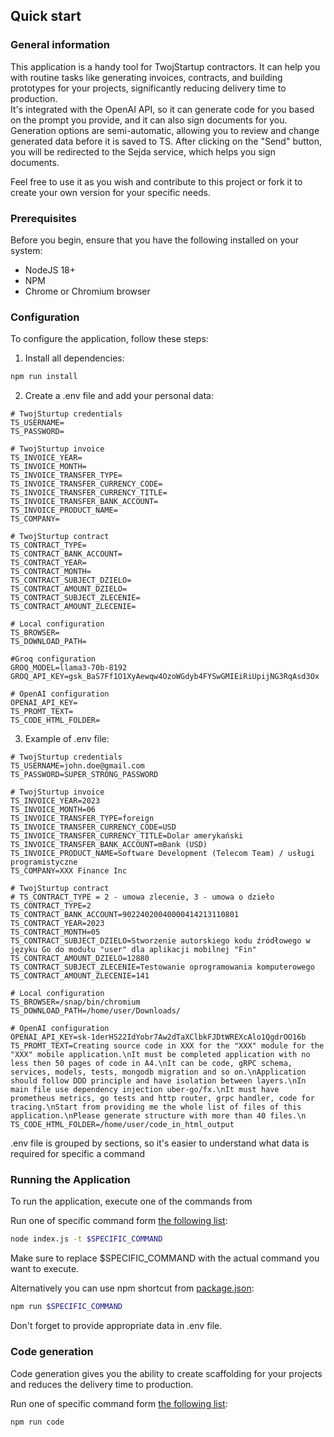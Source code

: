 ## Quick start

### General information
This application is a handy tool for TwojStartup contractors. It can help you with routine tasks like generating invoices, contracts, and building prototypes for your projects, significantly reducing delivery time to production.  
It's integrated with the OpenAI API, so it can generate code for you based on the prompt you provide, and it can also sign documents for you.  
Generation options are semi-automatic, allowing you to review and change generated data before it is saved to TS. After clicking on the "Send" button, you will be redirected to the Sejda service, which helps you sign documents.  

Feel free to use it as you wish and contribute to this project or fork it to create your own version for your specific needs.

### Prerequisites 

Before you begin, ensure that you have the following installed on your system:
* NodeJS 18+
* NPM
* Chrome or Chromium browser

### Configuration

To configure the application, follow these steps:

1. Install all dependencies:
```bash
npm run install
```

2. Create a .env file and add your personal data:
```.env
# TwojSturtup credentials
TS_USERNAME=
TS_PASSWORD=

# TwojSturtup invoice
TS_INVOICE_YEAR=
TS_INVOICE_MONTH=
TS_INVOICE_TRANSFER_TYPE=
TS_INVOICE_TRANSFER_CURRENCY_CODE=
TS_INVOICE_TRANSFER_CURRENCY_TITLE=
TS_INVOICE_TRANSFER_BANK_ACCOUNT=
TS_INVOICE_PRODUCT_NAME=
TS_COMPANY=

# TwojSturtup contract
TS_CONTRACT_TYPE=
TS_CONTRACT_BANK_ACCOUNT=
TS_CONTRACT_YEAR=
TS_CONTRACT_MONTH=
TS_CONTRACT_SUBJECT_DZIELO=
TS_CONTRACT_AMOUNT_DZIELO=
TS_CONTRACT_SUBJECT_ZLECENIE=
TS_CONTRACT_AMOUNT_ZLECENIE=

# Local configuration
TS_BROWSER=
TS_DOWNLOAD_PATH=

#Groq configuration
GROQ_MODEL=llama3-70b-8192
GROQ_API_KEY=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

# OpenAI configuration
OPENAI_API_KEY=
TS_PROMT_TEXT=
TS_CODE_HTML_FOLDER=
```

3. Example of .env file:
```.env
# TwojSturtup credentials
TS_USERNAME=john.doe@gmail.com
TS_PASSWORD=SUPER_STRONG_PASSWORD

# TwojSturtup invoice
TS_INVOICE_YEAR=2023
TS_INVOICE_MONTH=06
TS_INVOICE_TRANSFER_TYPE=foreign
TS_INVOICE_TRANSFER_CURRENCY_CODE=USD
TS_INVOICE_TRANSFER_CURRENCY_TITLE=Dolar amerykański
TS_INVOICE_TRANSFER_BANK_ACCOUNT=mBank (USD)
TS_INVOICE_PRODUCT_NAME=Software Development (Telecom Team) / usługi programistyczne
TS_COMPANY=XXX Finance Inc

# TwojSturtup contract
# TS_CONTRACT_TYPE = 2 - umowa zlecenie, 3 - umowa o dzieło
TS_CONTRACT_TYPE=2
TS_CONTRACT_BANK_ACCOUNT=90224020040000414213110801
TS_CONTRACT_YEAR=2023
TS_CONTRACT_MONTH=05
TS_CONTRACT_SUBJECT_DZIELO=Stworzenie autorskiego kodu źródłowego w języku Go do modułu "user" dla aplikacji mobilnej "Fin"
TS_CONTRACT_AMOUNT_DZIELO=12880
TS_CONTRACT_SUBJECT_ZLECENIE=Testowanie oprogramowania komputerowego
TS_CONTRACT_AMOUNT_ZLECENIE=141

# Local configuration
TS_BROWSER=/snap/bin/chromium
TS_DOWNLOAD_PATH=/home/user/Downloads/

# OpenAI configuration
OPENAI_API_KEY=sk-1derHS22IdYobr7Aw2dTaXClbkFJDtWREXcAlo1QgdrOO16b
TS_PROMT_TEXT=Creating source code in XXX for the "XXX" module for the "XXX" mobile application.\nIt must be completed application with no less then 50 pages of code in A4.\nIt can be code, gRPC schema, services, models, tests, mongodb migration and so on.\nApplication should follow DDD principle and have isolation between layers.\nIn main file use dependency injection uber-go/fx.\nIt must have prometheus metrics, go tests and http router, grpc handler, code for tracing.\nStart from providing me the whole list of files of this application.\nPlease generate structure with more than 40 files.\n
TS_CODE_HTML_FOLDER=/home/user/code_in_html_output
```

.env file is grouped by sections, so it's easier to understand what data is required for specific a command

### Running the Application

To run the application, execute one of the commands from

Run one of specific command form [the following list](actions.ts):
```bash
node index.js -t $SPECIFIC_COMMAND
```

Make sure to replace $SPECIFIC_COMMAND with the actual command you want to execute.

Alternatively you can use npm shortcut from [package.json](package.json):
```bash
npm run $SPECIFIC_COMMAND
```

Don't forget to provide appropriate data in .env file.

### Code generation

Code generation gives you the ability to create scaffolding for your projects and reduces the delivery time to production.

Run one of specific command form [the following list](actions.ts):
```bash
npm run code
```
